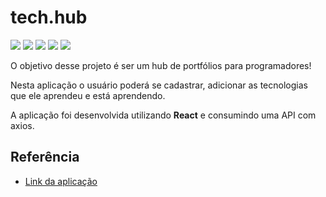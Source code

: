 
# tech.hub

<img src="https://img.shields.io/badge/JavaScript-323330?style=for-the-badge&logo=javascript&logoColor=F7DF1E"/><space><space>
<img src="https://img.shields.io/badge/HTML5-E34F26?style=for-the-badge&logo=html5&logoColor=white"/><space><space>
<img src="https://img.shields.io/badge/CSS3-1572B6?style=for-the-badge&logo=css3&logoColor=white"/><space><space>
<img src="https://img.shields.io/badge/React-20232A?style=for-the-badge&logo=react&logoColor=61DAFB"/><space><space>
<img src="https://img.shields.io/badge/styled--components-DB7093?style=for-the-badge&logo=styled-components&logoColor=white">

O objetivo desse projeto é ser um hub de portfólios para programadores!

Nesta aplicação o usuário poderá se cadastrar, adicionar as tecnologias que ele aprendeu e está aprendendo.

A aplicação foi desenvolvida utilizando **React** e consumindo uma API com axios.
## Referência

 - [Link da aplicação](https://tech-hub-larissaspaulino.vercel.app/)


